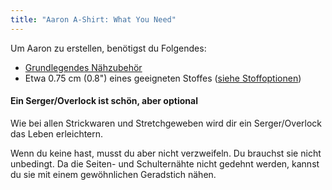 ```yaml
---
title: "Aaron A-Shirt: What You Need"
---
```


Um Aaron zu erstellen, benötigst du Folgendes:

- [Grundlegendes Nähzubehör](/docs/sewing/basic-sewing-supplies)
- Etwa 0.75 cm (0.8") eines geeigneten Stoffes ([siehe Stoffoptionen](/docs/patterns/aaron/fabric))

<Note>

#### Ein Serger/Overlock ist schön, aber optional

Wie bei allen Strickwaren und Stretchgeweben wird dir ein Serger/Overlock das Leben erleichtern.

Wenn du keine hast, musst du aber nicht verzweifeln. Du brauchst sie nicht unbedingt.
Da die Seiten- und Schulternähte nicht gedehnt werden, kannst du sie mit einem gewöhnlichen Geradstich nähen.

</Note>
